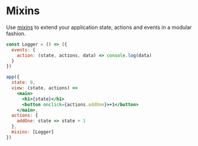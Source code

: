# Mixins

Use [mixins](/docs/api.md#mixins) to extend your application state, actions and events in a modular fashion.

```jsx
const Logger = () => ({
  events: {
    action: (state, actions, data) => console.log(data)
  }
})

app({
  state: 0,
  view: (state, actions) =>
    <main>
      <h1>{state}</h1>
      <button onclick={actions.addOne}>+1</button>
    </main>,
  actions: {
    addOne: state => state + 1
  },
  mixins: [Logger]
})
```

